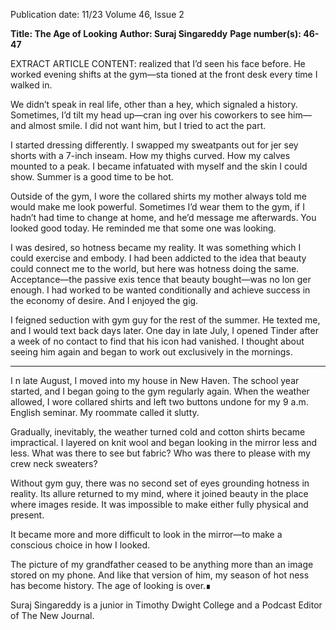 Publication date: 11/23
Volume 46, Issue 2

**Title: The Age of Looking**
**Author: Suraj Singareddy**
**Page number(s): 46-47**

EXTRACT ARTICLE CONTENT:
realized that I’d seen his face before. He 
worked evening shifts at the gym—sta­
tioned at the front desk every time I 
walked in. 

We didn’t speak in real life, other 
than a hey, which signaled a history. 
Sometimes, I’d tilt my head up—cran­
ing over his coworkers to see him—and 
almost smile. I did not want him, but I 
tried to act the part. 

I started dressing differently. I 
swapped my sweatpants out for jer­
sey shorts with a 7-inch inseam. How 
my thighs curved. How my calves 
mounted to a peak. I became infatuated 
with myself and the skin I could show. 
Summer is a good time to be hot. 

Outside of the gym, I wore the 
collared shirts my mother always told 
me would make me look powerful. 
Sometimes I’d wear them to the gym, if I 
hadn’t had time to change at home, and 
he’d message me afterwards. You looked 
good today. He reminded me that some­
one was looking. 

I was desired, so hotness became my 
reality. It was something which I could 
exercise and embody. I had been addicted 
to the idea that beauty could connect me 
to the world, but here was hotness doing 
the same. Acceptance—the passive exis­
tence that beauty bought—was no lon­
ger enough. I had worked to be wanted 
conditionally and achieve success in the 
economy of desire. And I enjoyed the gig. 

I feigned seduction with gym guy 
for the rest of the summer. He texted me, 
and I would text back days later. One day 
in late July, I opened Tinder after a week 
of no contact to find that his icon had 
vanished. I thought about seeing him 
again and began to work out exclusively 
in the mornings. 

* * *

I
n late August, I moved into my house 
in New Haven. The school year started, 
and I began going to the gym regularly 
again. When the weather allowed, I 
wore collared shirts and left two buttons 
undone for my 9 a.m. English seminar. 
My roommate called it slutty. 

Gradually, inevitably, the weather 
turned cold and cotton shirts became 
impractical. I layered on knit wool and 
began looking in the mirror less and 
less. What was there to see but fabric? 
Who was there to please with my crew 
neck sweaters?  

Without gym guy, there was no 
second set of eyes grounding hotness in 
reality. Its allure returned to my mind, 
where it joined beauty in the place where 
images reside. It was impossible to make 
either fully physical and present. 

It became more and more difficult to 
look in the mirror—to make a conscious 
choice in how I looked. 

The picture of my grandfather 
ceased to be anything more than an 
image stored on my phone. And like 
that version of him, my season of hot­
ness has become history. The age of 
looking is over.∎

Suraj Singareddy is a junior in 
Timothy Dwight College and a 
Podcast Editor of The New Journal.